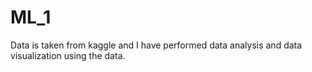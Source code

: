 # ML_1
Data is taken from kaggle and I have performed data analysis and data visualization using the data.
